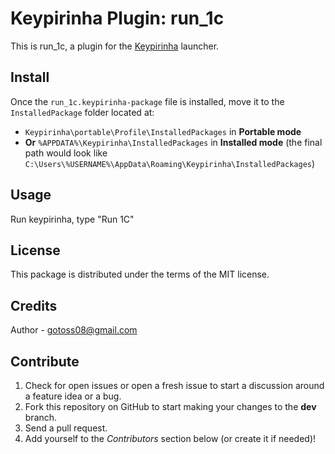 # Keypirinha Plugin: run_1c

This is run_1c, a plugin for the
[Keypirinha](http://keypirinha.com) launcher.


## Install

Once the `run_1c.keypirinha-package` file is installed,
move it to the `InstalledPackage` folder located at:

* `Keypirinha\portable\Profile\InstalledPackages` in **Portable mode**
* **Or** `%APPDATA%\Keypirinha\InstalledPackages` in **Installed mode** (the
  final path would look like
  `C:\Users\%USERNAME%\AppData\Roaming\Keypirinha\InstalledPackages`)


## Usage

Run keypirinha, type "Run 1C"


## License

This package is distributed under the terms of the MIT license.


## Credits

Author - gotoss08@gmail.com


## Contribute

1. Check for open issues or open a fresh issue to start a discussion around a
   feature idea or a bug.
2. Fork this repository on GitHub to start making your changes to the **dev**
   branch.
3. Send a pull request.
4. Add yourself to the *Contributors* section below (or create it if needed)!
